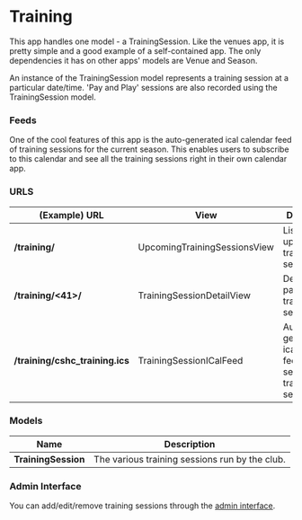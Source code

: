 # Training

This app handles one model - a TrainingSession. Like the venues app, it is pretty simple and a good example of a self-contained app. The only dependencies it has on other apps' models are Venue and Season.

An instance of the TrainingSession model represents a training session at a particular date/time. 'Pay and Play' sessions are also recorded using the TrainingSession model.

### Feeds

One of the cool features of this app is the auto-generated ical calendar feed of training sessions for the current season. This enables users to subscribe to this calendar and see all the training sessions right in their own calendar app.

### URLS

|(Example) URL                   |View                         |Description                                 |
|--------------------------------|-----------------------------|--------------------------------------------|
|**/training/**                  |UpcomingTrainingSessionsView |Lists all upcoming training sessions.       |
|**/training/<41>/**             |TrainingSessionDetailView    |Details of a particular training session.   |
|**/training/cshc_training.ics** |TrainingSessionICalFeed      |Automatically generated ical calendar feed of this season's training sessions|

### Models

|Name                 |Description    |
|---------------------|----------------
|**TrainingSession**  |The various training sessions run by the club.|

### Admin Interface

You can add/edit/remove training sessions through the [admin interface](//www.cambridgesouthhockeyclub.co.uk/admin/training/).
